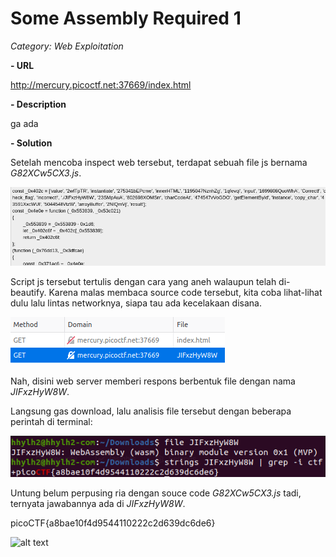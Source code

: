 # Some Assembly Required 1

*Category: Web Exploitation*

**- URL**

http://mercury.picoctf.net:37669/index.html

**- Description**

ga ada

**- Solution**

Setelah mencoba inspect web tersebut, terdapat sebuah file js bernama *G82XCw5CX3.js*.

![alt text](https://raw.githubusercontent.com/nuzulh/CTF-WriteUp/main/picoCTF/Some%20Assembly%20Required%201/beautify.png)

Script js tersebut tertulis dengan cara yang aneh walaupun telah di-beautify. Karena malas membaca source code tersebut, kita coba lihat-lihat dulu lalu lintas networknya, siapa tau ada kecelakaan disana.

![alt text](https://raw.githubusercontent.com/nuzulh/CTF-WriteUp/main/picoCTF/Some%20Assembly%20Required%201/respon-aneh.png)

Nah, disini web server memberi respons berbentuk file dengan nama *JIFxzHyW8W*.

Langsung gas download, lalu analisis file tersebut dengan beberapa perintah di terminal:

![alt text](https://raw.githubusercontent.com/nuzulh/CTF-WriteUp/main/picoCTF/Some%20Assembly%20Required%201/flag.png)

Untung belum perpusing ria dengan souce code *G82XCw5CX3.js* tadi, ternyata jawabannya ada di *JIFxzHyW8W*.

picoCTF{a8bae10f4d9544110222c2d639dc6de6}

![alt text](https://i.kym-cdn.com/photos/images/original/001/779/959/5ac.png)
